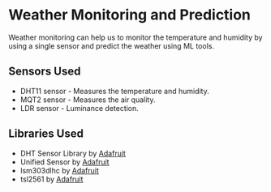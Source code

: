 # Weather Monitoring and Prediction

Weather monitoring  can help us to monitor the temperature and humidity by using a single sensor and predict the weather using ML tools.

## Sensors Used 

- DHT11 sensor - Measures the temperature and humidity. 
- MQT2 sensor - Measures the air quality.
- LDR sensor - Luminance detection.

## Libraries Used

- DHT Sensor Library by [Adafruit](https://github.com/adafruit/DHT-sensor-library)
- Unified Sensor  by [Adafruit](https://github.com/adafruit/Adafruit_Sensor)
- lsm303dlhc by [Adafruit](https://github.com/adafruit/Adafruit_LSM303DLHC)
- tsl2561 by [Adafruit](https://github.com/adafruit/Adafruit_TSL2561)
